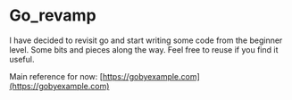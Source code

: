 # Go_revamp
I have decided to revisit go and start writing some code from the beginner level.
Some bits and pieces along the way. 
Feel free to reuse if you find it useful. 


Main reference for now: [https://gobyexample.com](https://gobyexample.com)
 
